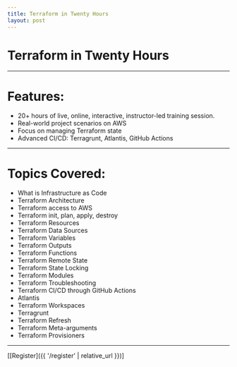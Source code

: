 ```yaml
---
title: Terraform in Twenty Hours
layout: post
---
```


# Terraform in Twenty Hours

---
# Features:
- 20+ hours of live, online, interactive, instructor-led training session.
- Real-world project scenarios on AWS
- Focus on managing Terraform state
- Advanced CI/CD: Terragrunt, Atlantis, GitHub Actions

---
# Topics Covered:
- What is Infrastructure as Code
- Terraform Architecture
- Terraform access to AWS
- Terraform init, plan, apply, destroy
- Terraform Resources
- Terraform Data Sources
- Terraform Variables
- Terraform Outputs
- Terraform Functions
- Terraform Remote State
- Terraform State Locking
- Terraform Modules
- Terraform Troubleshooting
- Terraform CI/CD through GitHub Actions
- Atlantis
- Terraform Workspaces
- Terragrunt
- Terraform Refresh
- Terraform Meta-arguments
- Terraform Provisioners

---
[[Register]({{ '/register' | relative_url }})]